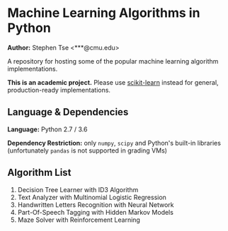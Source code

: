 # Machine Learning Algorithms in Python
**Author:** Stephen Tse \<***@cmu.edu\>

A repository for hosting some of the popular machine learning algorithm implementations.

**This is an academic project.** Please use [scikit-learn](http://scikit-learn.org/stable/) instead for general, production-ready implementations.


## Language & Dependencies

**Language:** Python 2.7 / 3.6

**Dependency Restriction:** only `numpy`, `scipy` and Python's built-in libraries (unfortunately `pandas` is not supported in grading VMs)


## Algorithm List

1. Decision Tree Learner with ID3 Algorithm
2. Text Analyzer with Multinomial Logistic Regression
3. Handwritten Letters Recognition with Neural Network
4. Part-Of-Speech Tagging with Hidden Markov Models
5. Maze Solver with Reinforcement Learning
